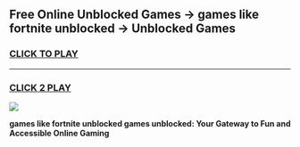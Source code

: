 
## Free Online Unblocked Games → games like fortnite unblocked → Unblocked Games
<h3>
<a href="https://premium.freeplayer.one?title=games_like_fortnite_unblocked&ref=21F">CLICK TO PLAY</a></h3>
<hr>

<h3>
<a href="https://premium.freeplayer.one?title=games_like_fortnite_unblocked&ref=21F">CLICK 2 PLAY</a>
  
</h3>

<a href="https://premium.freeplayer.one?title=games_like_fortnite_unblocked&ref=21F/"><img src="https://clearcache.store/games.png"></a>


**games like fortnite unblocked games unblocked: Your Gateway to Fun and Accessible Online Gaming**
